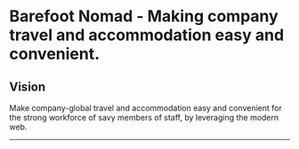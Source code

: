 Barefoot Nomad - Making company travel and accommodation easy and convenient.
=======

## Vision
Make company-global travel and accommodation easy and convenient for the strong workforce of savy members of staff, by leveraging the modern web.

---
